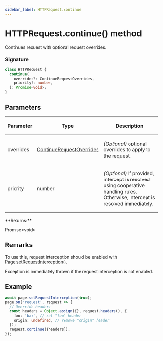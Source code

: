 ```yaml
---
sidebar_label: HTTPRequest.continue
---
```


# HTTPRequest.continue() method

Continues request with optional request overrides.

### Signature

```typescript
class HTTPRequest {
  continue(
    overrides?: ContinueRequestOverrides,
    priority?: number,
  ): Promise<void>;
}
```

## Parameters

<table><thead><tr><th>

Parameter

</th><th>

Type

</th><th>

Description

</th></tr></thead>
<tbody><tr><td>

overrides

</td><td>

[ContinueRequestOverrides](./puppeteer.continuerequestoverrides.md)

</td><td>

_(Optional)_ optional overrides to apply to the request.

</td></tr>
<tr><td>

priority

</td><td>

number

</td><td>

_(Optional)_ If provided, intercept is resolved using cooperative handling rules. Otherwise, intercept is resolved immediately.

</td></tr>
</tbody></table>
**Returns:**

Promise&lt;void&gt;

## Remarks

To use this, request interception should be enabled with [Page.setRequestInterception()](./puppeteer.page.setrequestinterception.md).

Exception is immediately thrown if the request interception is not enabled.

## Example

```ts
await page.setRequestInterception(true);
page.on('request', request => {
  // Override headers
  const headers = Object.assign({}, request.headers(), {
    foo: 'bar', // set "foo" header
    origin: undefined, // remove "origin" header
  });
  request.continue({headers});
});
```
